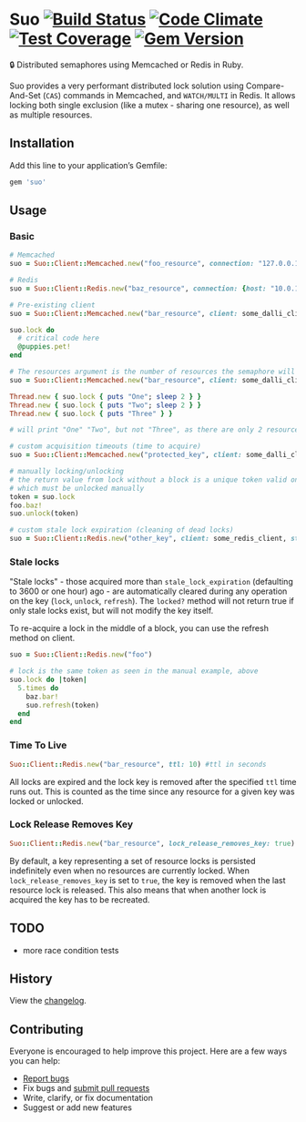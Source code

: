 # Suo [![Build Status](https://travis-ci.org/nickelser/suo.svg?branch=master)](https://travis-ci.org/nickelser/suo) [![Code Climate](https://codeclimate.com/github/nickelser/suo/badges/gpa.svg)](https://codeclimate.com/github/nickelser/suo) [![Test Coverage](https://codeclimate.com/github/nickelser/suo/badges/coverage.svg)](https://codeclimate.com/github/nickelser/suo) [![Gem Version](https://badge.fury.io/rb/suo.svg)](http://badge.fury.io/rb/suo)

:lock: Distributed semaphores using Memcached or Redis in Ruby.

Suo provides a very performant distributed lock solution using Compare-And-Set (`CAS`) commands in Memcached, and `WATCH/MULTI` in Redis. It allows locking both single exclusion (like a mutex - sharing one resource), as well as multiple resources.

## Installation

Add this line to your application’s Gemfile:

```ruby
gem 'suo'
```

## Usage

### Basic

```ruby
# Memcached
suo = Suo::Client::Memcached.new("foo_resource", connection: "127.0.0.1:11211")

# Redis
suo = Suo::Client::Redis.new("baz_resource", connection: {host: "10.0.1.1"})

# Pre-existing client
suo = Suo::Client::Memcached.new("bar_resource", client: some_dalli_client)

suo.lock do
  # critical code here
  @puppies.pet!
end

# The resources argument is the number of resources the semaphore will allow to lock (defaulting to one - a mutex)
suo = Suo::Client::Memcached.new("bar_resource", client: some_dalli_client, resources: 2)

Thread.new { suo.lock { puts "One"; sleep 2 } }
Thread.new { suo.lock { puts "Two"; sleep 2 } }
Thread.new { suo.lock { puts "Three" } }

# will print "One" "Two", but not "Three", as there are only 2 resources

# custom acquisition timeouts (time to acquire)
suo = Suo::Client::Memcached.new("protected_key", client: some_dalli_client, acquisition_timeout: 1) # in seconds

# manually locking/unlocking
# the return value from lock without a block is a unique token valid only for the current lock
# which must be unlocked manually
token = suo.lock
foo.baz!
suo.unlock(token)

# custom stale lock expiration (cleaning of dead locks)
suo = Suo::Client::Redis.new("other_key", client: some_redis_client, stale_lock_expiration: 60*5)
```

### Stale locks

"Stale locks" - those acquired more than `stale_lock_expiration` (defaulting to 3600 or one hour) ago - are automatically cleared during any operation on the key (`lock`, `unlock`, `refresh`). The `locked?` method will not return true if only stale locks exist, but will not modify the key itself.

To re-acquire a lock in the middle of a block, you can use the refresh method on client.

```ruby
suo = Suo::Client::Redis.new("foo")

# lock is the same token as seen in the manual example, above
suo.lock do |token|
  5.times do
    baz.bar!
    suo.refresh(token)
  end
end
```

### Time To Live

```ruby
Suo::Client::Redis.new("bar_resource", ttl: 10) #ttl in seconds
```

All locks are expired and the lock key is removed after the specified `ttl` time runs out. This is counted as the time since any resource for a given key was locked or unlocked.

### Lock Release Removes Key

```ruby
Suo::Client::Redis.new("bar_resource", lock_release_removes_key: true)
```

By default, a key representing a set of resource locks is persisted indefinitely even when no resources are currently locked. When `lock_release_removes_key` is set to `true`, the key is removed when the last resource lock is released. This also means that when another lock is acquired the key has to be recreated.

## TODO
 - more race condition tests

## History

View the [changelog](https://github.com/nickelser/suo/blob/master/CHANGELOG.md).

## Contributing

Everyone is encouraged to help improve this project. Here are a few ways you can help:

- [Report bugs](https://github.com/nickelser/suo/issues)
- Fix bugs and [submit pull requests](https://github.com/nickelser/suo/pulls)
- Write, clarify, or fix documentation
- Suggest or add new features
